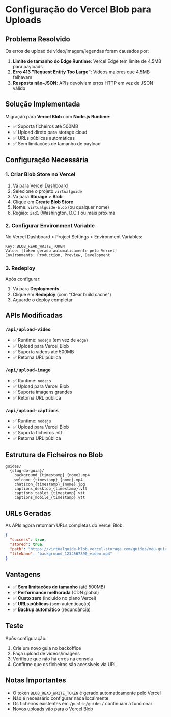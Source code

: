 # Configuração do Vercel Blob para Uploads

## Problema Resolvido
Os erros de upload de vídeo/imagem/legendas foram causados por:
1. **Limite de tamanho do Edge Runtime**: Vercel Edge tem limite de 4.5MB para payloads
2. **Erro 413 "Request Entity Too Large"**: Vídeos maiores que 4.5MB falhavam
3. **Resposta não-JSON**: APIs devolviam erros HTTP em vez de JSON válido

## Solução Implementada
Migração para **Vercel Blob** com **Node.js Runtime**:
- ✅ Suporta ficheiros até 500MB
- ✅ Upload direto para storage cloud
- ✅ URLs públicas automáticas
- ✅ Sem limitações de tamanho de payload

## Configuração Necessária

### 1. Criar Blob Store no Vercel
1. Vá para [Vercel Dashboard](https://vercel.com/dashboard)
2. Selecione o projeto `virtualguide`
3. Vá para **Storage** > **Blob**
4. Clique em **Create Blob Store**
5. Nome: `virtualguide-blob` (ou qualquer nome)
6. Região: `iad1` (Washington, D.C.) ou mais próxima

### 2. Configurar Environment Variable
No Vercel Dashboard > Project Settings > Environment Variables:

```
Key: BLOB_READ_WRITE_TOKEN
Value: [token gerado automaticamente pelo Vercel]
Environments: Production, Preview, Development
```

### 3. Redeploy
Após configurar:
1. Vá para **Deployments**
2. Clique em **Redeploy** (com "Clear build cache")
3. Aguarde o deploy completar

## APIs Modificadas

### `/api/upload-video`
- ✅ Runtime: `nodejs` (em vez de `edge`)
- ✅ Upload para Vercel Blob
- ✅ Suporta vídeos até 500MB
- ✅ Retorna URL pública

### `/api/upload-image`
- ✅ Runtime: `nodejs`
- ✅ Upload para Vercel Blob
- ✅ Suporta imagens grandes
- ✅ Retorna URL pública

### `/api/upload-captions`
- ✅ Runtime: `nodejs`
- ✅ Upload para Vercel Blob
- ✅ Suporta ficheiros .vtt
- ✅ Retorna URL pública

## Estrutura de Ficheiros no Blob
```
guides/
  {slug-do-guia}/
    background_{timestamp}_{nome}.mp4
    welcome_{timestamp}_{nome}.mp4
    chatIcon_{timestamp}_{nome}.jpg
    captions_desktop_{timestamp}.vtt
    captions_tablet_{timestamp}.vtt
    captions_mobile_{timestamp}.vtt
```

## URLs Geradas
As APIs agora retornam URLs completas do Vercel Blob:
```json
{
  "success": true,
  "stored": true,
  "path": "https://virtualguide-blob.vercel-storage.com/guides/meu-guia/background_1234567890_video.mp4",
  "fileName": "background_1234567890_video.mp4"
}
```

## Vantagens
- ✅ **Sem limitações de tamanho** (até 500MB)
- ✅ **Performance melhorada** (CDN global)
- ✅ **Custo zero** (incluído no plano Vercel)
- ✅ **URLs públicas** (sem autenticação)
- ✅ **Backup automático** (redundância)

## Teste
Após configuração:
1. Crie um novo guia no backoffice
2. Faça upload de vídeos/imagens
3. Verifique que não há erros na consola
4. Confirme que os ficheiros são acessíveis via URL

## Notas Importantes
- O token `BLOB_READ_WRITE_TOKEN` é gerado automaticamente pelo Vercel
- Não é necessário configurar nada localmente
- Os ficheiros existentes em `/public/guides/` continuam a funcionar
- Novos uploads vão para o Vercel Blob
